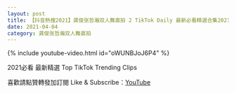```yaml
---
layout: post
title: 【抖音熱搜2021】龚俊张哲瀚双人舞直拍 2 TikTok Daily 最新必看精選合集2021 04 04
date: 2021-04-04
category: 龚俊张哲瀚双人舞直拍
---
```


{% include youtube-video.html id="oWUNBJoJ6P4" %}

2021必看 最新精選 Top TikTok Trending Clips

喜歡請點贊轉發加訂閱 Like & Subscribe：[YouTube](https://www.youtube.com/channel/UCAoR7VcanIPd04uEq_GIylA/videos)

